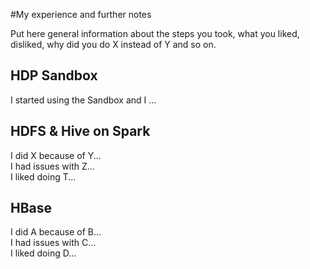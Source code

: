 #My experience and further notes

Put here general information about the steps you took, what you liked, disliked, why did you do X instead of Y and so on.

## HDP Sandbox

I started using the Sandbox and I ...

## HDFS & Hive on Spark

I did X because of Y...
<br>I had issues with Z...
<br>I liked doing T...

## HBase

I did A because of B...
<br>I had issues with C...
<br>I liked doing D...

